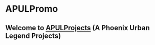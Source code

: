 
# APULPromo
## Welcome to [APULProjects](https://apul-projects.github.io/) (A Phoenix Urban Legend Projects)
